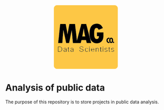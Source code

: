<center><img src="Logo.png" height="200px"></center>

# Analysis of public data

The purpose of this repository is to store projects in public data analysis.
